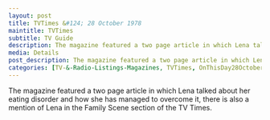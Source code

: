 ```yaml
---
layout: post
title: TVTimes &#124; 28 October 1978
maintitle: TVTimes
subtitle: TV Guide
description: The magazine featured a two page article in which Lena talked about her eating disorder and how she has managed to overcome it, there is also a mention of Lena in the Family Scene section of the TV Times.
media: Details
post_description: The magazine featured a two page article in which Lena talked about her eating disorder and how she has managed to overcome it, there is also a mention of Lena in the Family Scene section of the TV Times.
categories: [TV-&-Radio-Listings-Magazines, TVTimes, OnThisDay28October]
---
```


The magazine featured a two page article in which Lena talked about her eating disorder and how she has managed to overcome it, there is also a mention of Lena in the Family Scene section of the TV Times.


